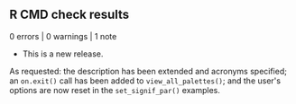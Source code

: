 ## R CMD check results

0 errors | 0 warnings | 1 note

* This is a new release.

As requested: the description has been extended and acronyms specified; an 
`on.exit()` call has been added to `view_all_palettes()`; and the user's options 
are now reset in the `set_signif_par()` examples.